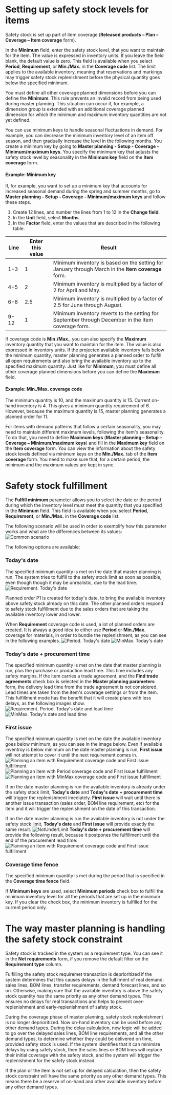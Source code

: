 # Setting up safety stock levels for items

Safety stock is set up part of item coverage (**Released products – Plan – Coverage – Item coverage** form).

In the **Minimum** field, enter the safety stock level, that you want to maintain for the item. The value is expressed in inventory units. If you leave the field blank, the default value is zero. This field is available when you select **Period**, **Requirement**, or **Min./Max.** in the **Coverage code** list. The limit applies to the available inventory, meaning that reservations and markings may trigger safety stock replenishment before the physical quantity goes below the specified minimum.

You must define all other coverage planned dimensions before you can define the **Minimum**. This rule prevents an invalid record from being used during master planning. This situation can occur if, for example, a dimension group is extended with an additional coverage planned dimension for which the minimum and maximum inventory quantities are not yet defined.

You can use minimum keys to handle seasonal fluctuations in demand. For example, you can decrease the minimum inventory level of an item off season, and then gradually increase the level in the following months. You create a minimum key by going to **Master planning - Setup - Coverage - Minimum/maximum keys**. You specify the minimum key that adjusts the safety stock level by seasonality in the **Minimum key** field on the **Item coverage** form.

#### Example: Minimum key
If, for example, you want to set up a minimum key that accounts for increased seasonal demand during the spring and summer months, go to **Master planning - Setup - Coverage - Minimum/maximum keys** and follow these steps.
1. Create 12 lines, and number the lines from 1 to 12 in the **Change field**.
2. In the **Unit** field, select **Months**.
3. In the **Factor** field, enter the values that are described in the following table.

|Line|Enter this value|Result|
|---|---|---|
|1-3|1|Minimum inventory is based on the setting for January through March in the **Item coverage** form.|
|4-5|2|Minimum inventory is multiplied by a factor of 2 for April and May.|
|6-8|2.5|Minimum inventory is multiplied by a factor of 2.5 for June through August.|
|9-12|1|Minimum inventory reverts to the setting for September through December in the Item coverage form.|

If coverage code is **Min./Max.**, you can also specify the **Maximum** inventory quantity that you want to maintain for the item. The value is also expressed in inventory units. If the projected available inventory falls below the minimum quantity, master planning generates a planned order to fulfill all open requirements and also bring the available inventory up to the specified maximum quantity. Just like for **Minimum**, you must define all other coverage planned dimensions before you can define the **Maximum** field.

#### Example: Min./Max. coverage code
The minimum quantity is 10, and the maximum quantity is 15. Current on-hand inventory is 4. This gives a minimum quantity requirement of 6. However, because the maximum quantity is 15, master planning generates a planned order for 11.

For items with demand patterns that follow a certain seasonality, you may need to maintain different maximum levels, following the item's seasonality. To do that, you need to define **Maximum keys** (**Master planning – Setup – Coverage – Minimum/maximum keys**) and fill in the **Maximum key** field on the **Item coverage** form. You can view the information about the safety stock levels defined via minimum keys on the **Min./Max.** tab of the **Item coverage** form. You need to make sure that, for a certain period, the minimum and the maximum values are kept in sync.



# Safety stock fulfillment 

The **Fulfill minimum** parameter allows you to select the date or the period during which the inventory level must meet the quantity that you specified in the **Minimum** field. This field is available when you select **Period**, **Requirement**, or **Min./Max.** in the **Coverage code** list.

The following scenario will be used in order to exemplify how this parameter works and what are the differences between its values:
![Common scenario](./media/Scenario1.png)

The following options are available:
### **Today's date** 
The specified minimum quantity is met on the date that master planning is run. The system tries to fulfill to the safety stock limit as soon as possible, even though though it may be unrealistic, due to the lead time.
![Requirement. Today's date](./media/TodayReq.png)

Planned order P1 is created for today's date, to bring the available inventory above safety stock already on this date. The other planned orders respond to safety stock fulfillment due to the sales orders that are taking the available inventory lower and lower.

When **Requirement** coverage code is used, a lot of planned orders are created. It is always a good idea to either use **Period** or **Min./Max.** coverage for materials, in order to bundle the replenishment, as you can see in the following examples.
![Period. Today's date](./media/TodayPeriod.png)
![MinMax. Today's date](./media/TodayMinMax.png)

### **Today's date + procurement time** 
The specified minimum quantity is met on the date that master planning is run, plus the purchase or production lead time. This time includes any safety margins. If the item carries a trade agreement, and the **Find trade agreements** check box is selected in the **Master planning parameters** form, the delivery lead time from the trade agreement is not considered. Lead times are taken from the item's coverage settings or from the item. 
This fulfillment mode has the benefit that it will create plans with less delays, as the following images show.
![Requirement. Period. Today's date and lead time](./media/TodayPLTReq.png)
![MinMax. Today's date and lead time](./media/TodayPLTMinMax.png)

### **First issue** 
The specified minimum quantity is met on the date the available inventory goes below minimum, as you can see in the image below. Even if available inventroy is below minimum on the date master planning is run, **First issue** will not attempt to cover it until the next requirement comes in.
![Planning an item with **Requirement** coverage code and **First issue** fulfillment](./media/FirstIssueReq.png)
![Planning an item with **Period** coverage code and **First issue** fulfillment](./media/FirstIssuePeriod.png)
![Planning an item with **MinMax** coverage code and **First issue** fulfillment](./media/FirstIssueMinMax.png)

If on the date master planning is run the available inventory is already under the safety stock limit, **Today's date** and **Today's date + procurement time** will trigger the replenishment imediately. **First issue** will wait until there is another issue transaction (sales order, BOM line requirement, etc) for the item and it will trigger the replenishment on the date of this transaction. 

If on the date master planning is run the available inventory is not under the safety stock limit, **Today's date** and **First issue** will provide exactly the same result.
![NotUnderLimit](./media/ReqFirstIssue.png)
**Today's date + procurement time** will provide the following result, because it postpones the fulfillment until the end of the procurement lead time:
![Planning an item with **Requirement** coverage code and **First issue** fulfillment](./media/ReqTodayLT.png)

### **Coverage time fence**
The specified minimum quantity is met during the period that is specified in the **Coverage time fence** field.

If **Minimum keys** are used, select **Minimum periods** check box to fulfill the minimum inventory level for all the periods that are set up in the minimum key. If you clear the check box, the minimum inventory is fulfilled for the current period only.



# The way master planning is handling the safety stock constraint

Safety stock is tracked in the system as a requirement type. You can see it in the **Net requirements** form, if you remove the default filter on the **Requirement type** column.

Fulfilling the safety stock requiremet transaction is deprioritized if the system determines that this causes delays in the fulfilment of real demand: sales lines, BOM lines, transfer requirements, demand forecast lines, and so on. Otherwise, making sure that the available inventory is above the safety stock quantity has the same priority as any other demand types. This ensures no delays for real transactions and helps to prevent over-replenishment and early-replenishment of safety stock.

During the coverage phase of master planning, safety stock replenishment is no longer deprioritized. Now on-hand inventory can be used before any other demand types. During the delay calculation, new logic will be added to go over the delayed sales lines, BOM line requirements, and all the other demand types, to determine whether they could be delivered on time, provided safety stock is used. If the system identifies that it can minimize delays by using safety stock, then the sales lines or BOM lines will replace their initial coverage with the safety stock, and the system will trigger the replenishment for the safety stock instead.

If the plan or the item is not set up for delayed calculation, then the safety stock constraint will have the same priority as any other demand types. This means there be a reserve of on-hand and other available inventory before any other demand types.
